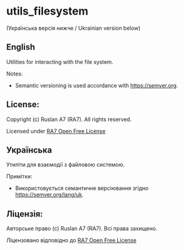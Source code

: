# utils_filesystem
(Українська версія нижче / Ukrainian version below)

## English
Utilities for interacting with the file system.

Notes:
- Semantic versioning is used accordance with https://semver.org.

## License:

Copyright (c) Ruslan A7 (RA7). All rights reserved.

Licensed under [RA7 Open Free License](https://ra7.iuid.cc/license)

## Українська
Утиліти для взаємодії з файловою системою.

Примітки:
- Використовується семантичне версіювання згідно https://semver.org/lang/uk.

## Ліцензія:

Авторське право (с) Ruslan A7 (RA7). Всі права захищено.

Ліцензовано відповідно до [RA7 Open Free License](https://ra7.iuid.cc/license)

